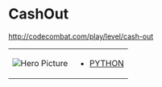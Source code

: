 # CashOut 

http://codecombat.com/play/level/cash-out
<table>
<tr>
<td>

![Hero Picture](hero.png?raw=true "Hero Picture")

</td>
<td>
<ul>
<li>

[PYTHON](CashOut.py)

</li>
</td>
</tr>
<table>